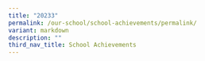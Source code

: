 ```yaml
---
title: "20233"
permalink: /our-school/school-achievements/permalink/
variant: markdown
description: ""
third_nav_title: School Achievements
---
```


